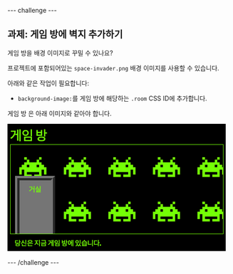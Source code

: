 \--- challenge \---

## 과제: 게임 방에 벽지 추가하기

게임 방을 배경 이미지로 꾸밀 수 있나요?

프로젝트에 포함되어있는 `space-invader.png` 배경 이미지를 사용할 수 있습니다.

아래와 같은 작업이 필요합니다:

+ `background-image:`를 게임 방에 해당하는 `.room` CSS ID에 추가합니다. 

게임 방 은 아래 이미지와 같아야 합니다.

![스크린샷](images/rooms-games-finished.png)

\--- /challenge \---